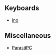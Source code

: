 
## Keyboards
- [ino](products/ino)

## Miscellaneous
- [ParastiPC](https://github.com/hidsh/ParastiPC)

